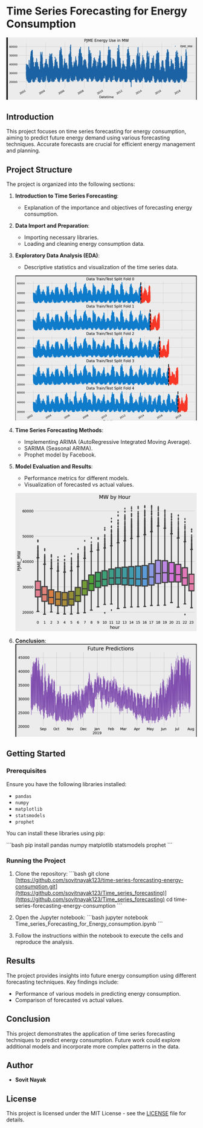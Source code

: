 
# Time Series Forecasting for Energy Consumption

![Energy_use_in_MW](Energy_use_in_MW.png)

## Introduction

This project focuses on time series forecasting for energy consumption, aiming to predict future energy demand using various forecasting techniques. Accurate forecasts are crucial for efficient energy management and planning.

## Project Structure

The project is organized into the following sections:

1. **Introduction to Time Series Forecasting**:
   - Explanation of the importance and objectives of forecasting energy consumption.

2. **Data Import and Preparation**:
   - Importing necessary libraries.
   - Loading and cleaning energy consumption data.

3. **Exploratory Data Analysis (EDA)**:
   - Descriptive statistics and visualization of the time series data.

   ![Cross_Validation](Cross_Validation.png)


4. **Time Series Forecasting Methods**:
   - Implementing ARIMA (AutoRegressive Integrated Moving Average).
   - SARIMA (Seasonal ARIMA).
   - Prophet model by Facebook.

5. **Model Evaluation and Results**:
   - Performance metrics for different models.
   - Visualization of forecasted vs actual values.

   ![MW_by_Hour](MW_by_Hour.png)

6. **Conclusion**:
      ![Future_Predictions](Future_Predictions.png)

## Getting Started

### Prerequisites

Ensure you have the following libraries installed:

- `pandas`
- `numpy`
- `matplotlib`
- `statsmodels`
- `prophet`

You can install these libraries using pip:

\`\`\`bash
pip install pandas numpy matplotlib statsmodels prophet
\`\`\`

### Running the Project

1. Clone the repository:
   \`\`\`bash
   git clone [https://github.com/sovitnayak123/time-series-forecasting-energy-consumption.git](https://github.com/sovitnayak123/Time_series_forecasting)](https://github.com/sovitnayak123/Time_series_forecasting)
   cd time-series-forecasting-energy-consumption
   \`\`\`

2. Open the Jupyter notebook:
   \`\`\`bash
   jupyter notebook Time_series_Forecasting_for_Energy_consumption.ipynb
   \`\`\`

3. Follow the instructions within the notebook to execute the cells and reproduce the analysis.

## Results

The project provides insights into future energy consumption using different forecasting techniques. Key findings include:

- Performance of various models in predicting energy consumption.
- Comparison of forecasted vs actual values.

## Conclusion

This project demonstrates the application of time series forecasting techniques to predict energy consumption. Future work could explore additional models and incorporate more complex patterns in the data.

## Author

- **Sovit Nayak**

## License

This project is licensed under the MIT License - see the [LICENSE](LICENSE) file for details.

